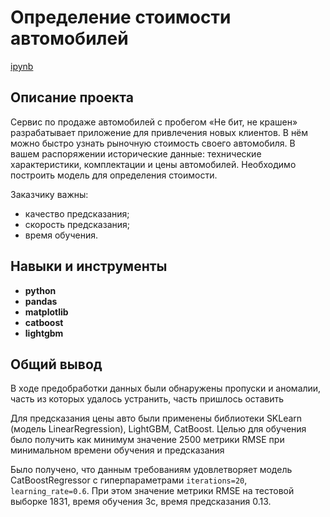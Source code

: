 # Определение стоимости автомобилей
[ipynb](https://github.com/dogfoxstudio/Portfolio/blob/main/%D0%9E%D0%BF%D1%80%D0%B5%D0%B4%D0%B5%D0%BB%D0%B5%D0%BD%D0%B8%D0%B5%20%D1%81%D1%82%D0%BE%D0%B8%D0%BC%D0%BE%D1%81%D1%82%D0%B8%20%D0%B0%D0%B2%D1%82%D0%BE%D0%BC%D0%BE%D0%B1%D0%B8%D0%BB%D0%B5%D0%B9/%D0%9E%D0%BF%D1%80%D0%B5%D0%B4%D0%B5%D0%BB%D0%B5%D0%BD%D0%B8%D0%B5_%D1%81%D1%82%D0%BE%D0%B8%D0%BC%D0%BE%D1%81%D1%82%D0%B8_%D0%B0%D0%B2%D1%82%D0%BE%D0%BC%D0%BE%D0%B1%D0%B8%D0%BB%D0%B5%D0%B9.ipynb)

## Описание проекта

Сервис по продаже автомобилей с пробегом «Не бит, не крашен» разрабатывает приложение для привлечения новых клиентов. В нём можно быстро узнать рыночную стоимость своего автомобиля. В вашем распоряжении исторические данные: технические характеристики, комплектации и цены автомобилей. Необходимо построить модель для определения стоимости.

Заказчику важны:

- качество предсказания;
- скорость предсказания;
- время обучения.

## Навыки и инструменты

- **python**
- **pandas**
- **matplotlib**
- **catboost**
- **lightgbm**

## 

## Общий вывод

В ходе предобработки данных были обнаружены пропуски и аномалии, часть из которых удалось устранить, часть пришлось оставить

Для предсказания цены авто были применены библиотеки SKLearn (модель LinearRegression), LightGBM, CatBoost. Целью для обучения было получить как минимум значение 2500 метрики RMSE при минимальном времени обучения и предсказания

Было получено, что данным требованиям удовлетворяет модель CatBoostRegressor с гиперпараметрами `iterations=20`, `learning_rate=0.6`. При этом значение метрики RMSE на тестовой выборке 1831, время обучения 3с, время предсказания 0.13.
